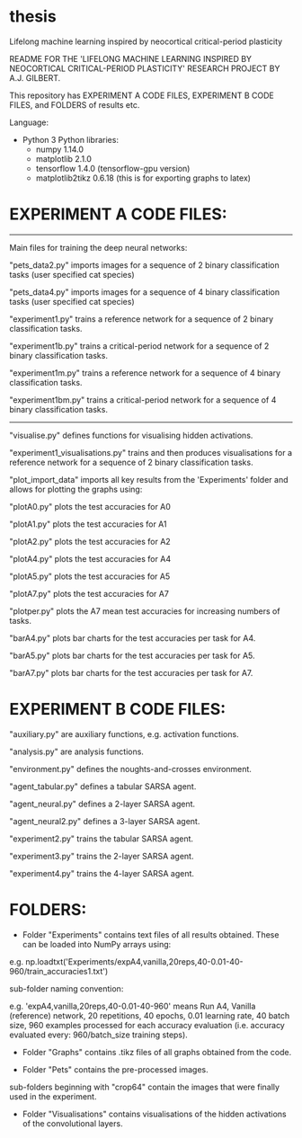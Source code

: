 # thesis
Lifelong machine learning inspired by neocortical critical-period plasticity

README FOR THE 'LIFELONG MACHINE LEARNING INSPIRED BY NEOCORTICAL CRITICAL-PERIOD PLASTICITY' RESEARCH PROJECT BY A.J. GILBERT.

This repository has EXPERIMENT A CODE FILES, EXPERIMENT B CODE FILES, and FOLDERS of results etc.

Language:
- Python 3
Python libraries:
  - numpy 1.14.0
  - matplotlib 2.1.0
  - tensorflow 1.4.0 (tensorflow-gpu version)
  - matplotlib2tikz 0.6.18 (this is for exporting graphs to latex)


# EXPERIMENT A CODE FILES:
-----------------------------
Main files for training the deep neural networks:

"pets_data2.py" imports images for a sequence of 2 binary classification tasks (user specified cat species)

"pets_data4.py" imports images for a sequence of 4 binary classification tasks (user specified cat species)

"experiment1.py" trains a reference network for a sequence of 2 binary classification tasks.

"experiment1b.py" trains a critical-period network for a sequence of 2 binary classification tasks.

"experiment1m.py" trains a reference network for a sequence of 4 binary classification tasks.

"experiment1bm.py" trains a critical-period network for a sequence of 4 binary classification tasks.

-----------------------------

"visualise.py" defines functions for visualising hidden activations.

"experiment1_visualisations.py" trains and then produces visualisations for a reference network for a sequence of 2 binary classification tasks.

"plot_import_data" imports all key results from the 'Experiments' folder and allows for plotting the graphs using:

"plotA0.py" plots the test accuracies for A0

"plotA1.py" plots the test accuracies for A1

"plotA2.py" plots the test accuracies for A2

"plotA4.py" plots the test accuracies for A4

"plotA5.py" plots the test accuracies for A5

"plotA7.py" plots the test accuracies for A7

"plotper.py" plots the A7 mean test accuracies for increasing numbers of tasks.

"barA4.py" plots bar charts for the test accuracies per task for A4.

"barA5.py" plots bar charts for the test accuracies per task for A5.

"barA7.py" plots bar charts for the test accuracies per task for A7.


# EXPERIMENT B CODE FILES:

"auxiliary.py" are auxiliary functions, e.g. activation functions.

"analysis.py" are analysis functions.

"environment.py" defines the noughts-and-crosses environment.

"agent_tabular.py" defines a tabular SARSA agent.

"agent_neural.py" defines a 2-layer SARSA agent.

"agent_neural2.py" defines a 3-layer SARSA agent.

"experiment2.py" trains the tabular SARSA agent.

"experiment3.py" trains the 2-layer SARSA agent.

"experiment4.py" trains the 4-layer SARSA agent.

# FOLDERS:

- Folder "Experiments" contains text files of all results obtained. These can be loaded into NumPy arrays using:

e.g.
np.loadtxt('Experiments/expA4,vanilla,20reps,40-0.01-40-960/train_accuracies1.txt')

sub-folder naming convention:

e.g.
'expA4,vanilla,20reps,40-0.01-40-960' means Run A4, Vanilla (reference) network, 20 repetitions, 40 epochs, 0.01 learning rate, 40 batch size, 960 examples processed for each accuracy evaluation (i.e. accuracy evaluated every: 960/batch_size training steps).

- Folder "Graphs" contains .tikz files of all graphs obtained from the code.

- Folder "Pets" contains the pre-processed images. 

sub-folders beginning with "crop64" contain the images that were finally used in the experiment.

- Folder "Visualisations" contains visualisations of the hidden activations of the convolutional layers.

